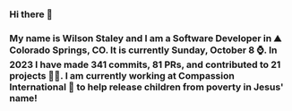### Hi there 👋

### My name is Wilson Staley and I am a Software Developer in ⛰ Colorado Springs, CO.  It is currently Sunday, October 8 ⌚. In 2023 I have made 341 commits, 81 PRs, and contributed to 21 projects 👨‍💻. I am currently working at Compassion International 🏢 to help release children from poverty in Jesus' name!